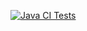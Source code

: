 [![Java CI Tests](https://github.com/{owner}/{repo}/actions/workflows/tests.yml/badge.svg)](https://github.com/{owner}/{repo}/actions/workflows/tests.yml) 